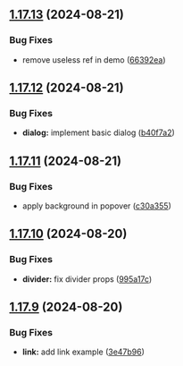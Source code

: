 ## [1.17.13](https://github.com/acronis/ui-component-library/compare/v1.17.12...v1.17.13) (2024-08-21)


### Bug Fixes

* remove useless ref in demo ([66392ea](https://github.com/acronis/ui-component-library/commit/66392ea7e4d66f787a4ee1bfaeef677502022378))

## [1.17.12](https://github.com/acronis/ui-component-library/compare/v1.17.11...v1.17.12) (2024-08-21)


### Bug Fixes

* **dialog:** implement basic dialog ([b40f7a2](https://github.com/acronis/ui-component-library/commit/b40f7a2d9bd55d451d2ec355bae16534b1463073))

## [1.17.11](https://github.com/acronis/ui-component-library/compare/v1.17.10...v1.17.11) (2024-08-21)


### Bug Fixes

* apply background in popover ([c30a355](https://github.com/acronis/ui-component-library/commit/c30a3553f1f077c2ceb16eda64404f3971890bc5))

## [1.17.10](https://github.com/acronis/ui-component-library/compare/v1.17.9...v1.17.10) (2024-08-20)


### Bug Fixes

* **divider:** fix divider props ([995a17c](https://github.com/acronis/ui-component-library/commit/995a17cc03c9483a6c59c649b25025717396141c))

## [1.17.9](https://github.com/acronis/ui-component-library/compare/v1.17.8...v1.17.9) (2024-08-20)


### Bug Fixes

* **link:** add link example ([3e47b96](https://github.com/acronis/ui-component-library/commit/3e47b96d510ea5ee21883a33b3555f8659cddf26))

